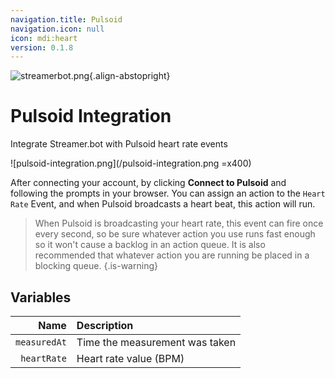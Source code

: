 ```yaml
---
navigation.title: Pulsoid
navigation.icon: null
icon: mdi:heart
version: 0.1.8
---
```


![streamerbot.png](https://streamer.bot/img/integrations/pulsoid.png){.align-abstopright}

# Pulsoid Integration
Integrate Streamer.bot with Pulsoid heart rate events

![pulsoid-integration.png](/pulsoid-integration.png =x400)

After connecting your account, by clicking **Connect to Pulsoid** and following the prompts in your browser. You can assign an action to the `Heart Rate` Event, and when Pulsoid broadcasts a heart beat, this action will run.

> When Pulsoid is broadcasting your heart rate, this event can fire once every second, so be sure whatever action you use runs fast enough so it won't cause a backlog in an action queue.  It is also recommended that whatever action you are running be placed in a blocking queue.
{.is-warning}

## Variables

| Name | Description |
|---:|:------------|
| `measuredAt` | Time the measurement was taken |
| `heartRate` | Heart rate value (BPM) |